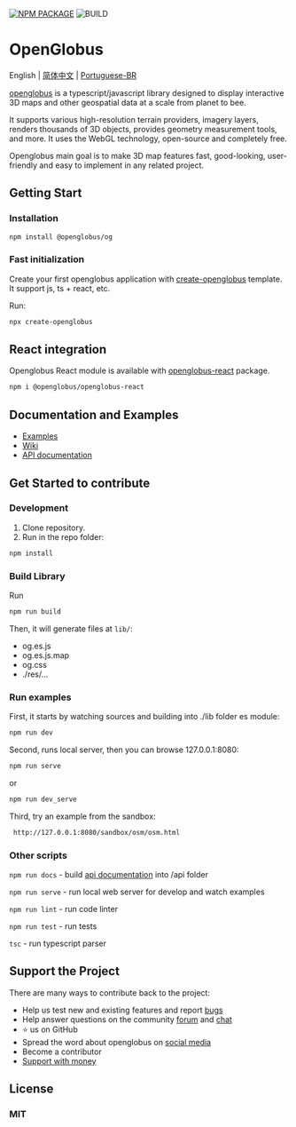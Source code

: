 [![NPM PACKAGE](https://img.shields.io/npm/v/@openglobus/og.svg?logo=npm&logoColor=fff&label=NPM+package&color=limegreen)](https://www.npmjs.com/@openglobus/og)
![BUILD](https://github.com/openglobus/openglobus/actions/workflows/push.yml/badge.svg)

# OpenGlobus

English | [简体中文](README_CN.md) | [Portuguese-BR](README_pt-BR.md)

[openglobus](https://www.openglobus.org/) is a typescript/javascript library designed to display interactive 3D maps and other geospatial data at a
scale from planet to bee.

It supports various high-resolution terrain providers, imagery layers, renders thousands of 3D objects, provides
geometry measurement tools, and more. It uses the WebGL technology, open-source and
completely free.

Openglobus main goal is to make 3D map features fast, good-looking, user-friendly and easy to implement in any
related project.

## Getting Start

### Installation

```sh
npm install @openglobus/og
```

### Fast initialization

Create your first openglobus application with [create-openglobus](https://www.npmjs.com/package/create-openglobus) template.  It support js, ts + react, etc.

Run:

```sh
npx create-openglobus
```

## React integration

Openglobus React module is available with [openglobus-react](https://github.com/openglobus/openglobus-react) package.

```sh
npm i @openglobus/openglobus-react
```

## Documentation and Examples

- [Examples](https://sandbox.openglobus.org)
- [Wiki](https://github.com/openglobus/openglobus/wiki)
- [API documentation](https://openglobus.github.io/docs/)

## Get Started to contribute

### Development

1. Clone repository.
2. Run in the repo folder:

```sh
npm install
```

### Build Library

Run

```sh
npm run build
```

Then, it will generate files at `lib/`:

- og.es.js
- og.es.js.map
- og.css
- ./res/...

### Run examples

First, it starts by watching sources and building into ./lib folder es module:

```sh
npm run dev
```

Second, runs local server, then you can browse 127.0.0.1:8080:

```sh
npm run serve
```

or

```sh
npm run dev_serve
```

Third, try an example from the sandbox:

```sh
 http://127.0.0.1:8080/sandbox/osm/osm.html
```

### Other scripts

`npm run docs` - build [api documentation](https://openglobus.github.io/docs/) into /api folder

`npm run serve` - run local web server for develop and watch examples

`npm run lint` - run code linter

`npm run test` - run tests

`tsc` - run typescript parser

## Support the Project

There are many ways to contribute back to the project:

- Help us test new and existing features and report [bugs](https://github.com/openglobus/openglobus/issues)
- Help answer questions on the community [forum](https://github.com/openglobus/openglobus/discussions)
  and [chat](https://gitter.im/openglobus/og)
- ⭐️ us on GitHub
- Spread the word about openglobus on [social media](https://twitter.com/openglobus)
- Become a contributor
- [Support with money](https://opencollective.com/openglobusjs)

## License

### MIT
